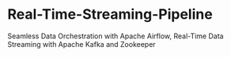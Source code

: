 # Real-Time-Streaming-Pipeline
Seamless Data Orchestration with Apache Airflow, Real-Time Data Streaming with Apache Kafka and Zookeeper
